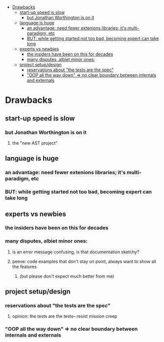 - [Drawbacks](#orgb1f4dc9)
  - [start-up speed is slow](#orgb8a672f)
    - [but Jonathan Worthington is on it](#orgd164ce6)
  - [language is huge](#orgebcb940)
    - [an advantage: need fewer extenions libraries; it's multi-paradigm, etc](#org62590bf)
    - [BUT: while getting started not too bad, becoming expert can take long](#orgfb0cdad)
  - [experts vs newbies](#org15487be)
    - [the insiders have been on this for decades](#org1587497)
    - [many disputes, albiet minor ones:](#org846c2f6)
  - [project setup/design](#org47e1a44)
    - [reservations about "the tests are the spec"](#org34fd6d6)
    - ["OOP all the way down" => no clear boundary between internals and externals](#orgced34f0)


<a id="orgb1f4dc9"></a>

# Drawbacks


<a id="orgb8a672f"></a>

## start-up speed is slow


<a id="orgd164ce6"></a>

### but Jonathan Worthington is on it

1.  the "new AST project"


<a id="orgebcb940"></a>

## language is huge


<a id="org62590bf"></a>

### an advantage: need fewer extenions libraries; it's multi-paradigm, etc


<a id="orgfb0cdad"></a>

### BUT: while getting started not too bad, becoming expert can take long


<a id="org15487be"></a>

## experts vs newbies


<a id="org1587497"></a>

### the insiders have been on this for decades


<a id="org846c2f6"></a>

### many disputes, albiet minor ones:

1.  is an error message confusing, is that documentation sketchy?

2.  peeve: code examples that don't stay on point, always want to show all the features

    1.  (but please don't expect much better from me)


<a id="org47e1a44"></a>

## project setup/design


<a id="org34fd6d6"></a>

### reservations about "the tests are the spec"

1.  opinion: the tests are the tests&#x2013; resist mission creep


<a id="orgced34f0"></a>

### "OOP all the way down" => no clear boundary between internals and externals
